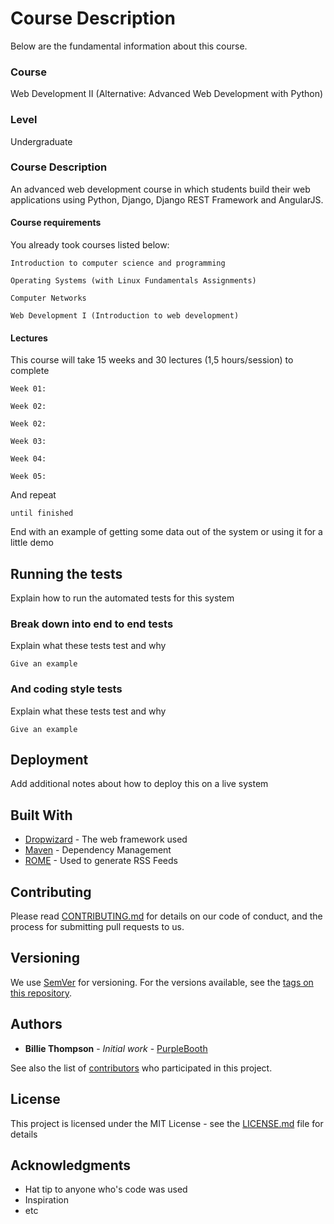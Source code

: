 # Course Description
Below are the fundamental information about this course.

### Course

Web Development II (Alternative: Advanced Web Development with Python)

### Level

Undergraduate

### Course Description

An advanced web development course in which students build their web applications using Python, Django, Django REST Framework and AngularJS.

#### Course requirements

You already took courses listed below:

```
Introduction to computer science and programming
```
```
Operating Systems (with Linux Fundamentals Assignments)
```
```
Computer Networks
```
```
Web Development I (Introduction to web development)
```

#### Lectures

This course will take 15 weeks and 30 lectures (1,5 hours/session) to complete

```
Week 01:
```
```
Week 02:
```
```
Week 02:
```
```
Week 03:
```
```
Week 04:
```
```
Week 05:
```

And repeat

```
until finished
```

End with an example of getting some data out of the system or using it for a little demo

## Running the tests

Explain how to run the automated tests for this system

### Break down into end to end tests

Explain what these tests test and why

```
Give an example
```

### And coding style tests

Explain what these tests test and why

```
Give an example
```

## Deployment

Add additional notes about how to deploy this on a live system

## Built With

* [Dropwizard](http://www.dropwizard.io/1.0.2/docs/) - The web framework used
* [Maven](https://maven.apache.org/) - Dependency Management
* [ROME](https://rometools.github.io/rome/) - Used to generate RSS Feeds

## Contributing

Please read [CONTRIBUTING.md](https://gist.github.com/PurpleBooth/b24679402957c63ec426) for details on our code of conduct, and the process for submitting pull requests to us.

## Versioning

We use [SemVer](http://semver.org/) for versioning. For the versions available, see the [tags on this repository](https://github.com/your/project/tags). 

## Authors

* **Billie Thompson** - *Initial work* - [PurpleBooth](https://github.com/PurpleBooth)

See also the list of [contributors](https://github.com/your/project/contributors) who participated in this project.

## License

This project is licensed under the MIT License - see the [LICENSE.md](LICENSE.md) file for details

## Acknowledgments

* Hat tip to anyone who's code was used
* Inspiration
* etc

